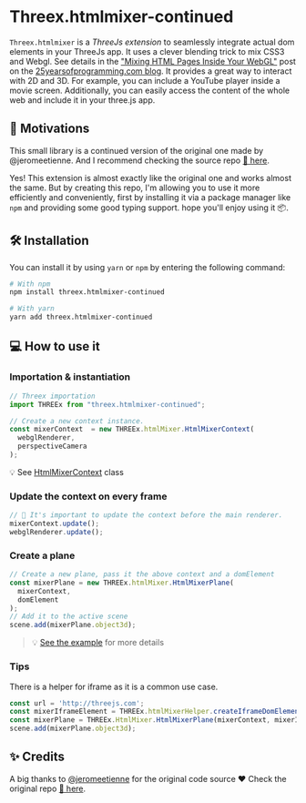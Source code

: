 # Threex.htmlmixer-continued

`Threex.htmlmixer` is a _ThreeJs extension_ to seamlessly integrate actual dom elements in your ThreeJs app. It uses a clever blending trick to mix CSS3 and Webgl. See details in the ["Mixing HTML Pages Inside Your WebGL"](https://www.25yearsofprogramming.com/threejs-tutorials/mixing-html-pages-inside-your-webgl.html) post on the [25yearsofprogramming.com blog](https://www.25yearsofprogramming.com/). It provides a great way to interact with 2D and 3D.
For example, you can include a YouTube player inside a movie screen. Additionally, you can easily access the content of the whole web and include it in your three.js app.

## 🎈 Motivations

This small library is a continued version of the original one made by @jeromeetienne. And I recommend checking the source repo [📌 here](https://github.com/jeromeetienne/threex.htmlmixer).

Yes! This extension is almost exactly like the original one and works almost the same. But by creating this repo, I'm allowing you to use it more efficiently and conveniently, first by installing it via a package manager like `npm` and providing some good typing support. hope you'll enjoy using it 📦.

## 🛠 Installation

You can install it by using `yarn` or `npm` by entering the following command:

```bash
# With npm
npm install threex.htmlmixer-continued

# With yarn
yarn add threex.htmlmixer-continued
```

## 💻 How to use it

### Importation & instantiation

```ts
// Threex importation
import THREEx from "threex.htmlmixer-continued";

// Create a new context instance.
const mixerContext  = new THREEx.htmlMixer.HtmlMixerContext(
  webglRenderer,
  perspectiveCamera
);
```

💡 See [HtmlMixerContext](./src/html-mixer.ts#L7) class

### Update the context on every frame

```ts
// 🚧 It's important to update the context before the main renderer.
mixerContext.update();
webglRenderer.update();
```

### Create a plane

```ts
// Create a new plane, pass it the above context and a domElement
const mixerPlane = new THREEx.htmlMixer.HtmlMixerPlane(
  mixerContext,
  domElement
);
// Add it to the active scene
scene.add(mixerPlane.object3d);
```

> 💡 [See the example](./example/src//main.ts) for more details

### Tips

There is a helper for iframe as it is a common use case.

```javascript
const url = 'http://threejs.com';
const mixerIframeElement = THREEx.htmlMixerHelper.createIframeDomElement(mixerContext, url);
const mixerPlane = THREEx.HtmlMixer.HtmlMixerPlane(mixerContext, mixerIframeElement);
scene.add(mixerPlane.object3d);
```

## ✨ Credits

A big thanks to [@jeromeetienne](https://github.com/jeromeetienne) for the original code source ❤
Check the original repo [📌 here](https://github.com/jeromeetienne/threex.htmlmixer).
